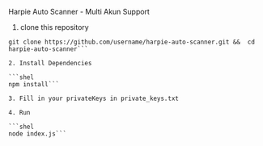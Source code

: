 Harpie Auto Scanner - Multi Akun Support

1. clone this repository

```shel
git clone https://github.com/username/harpie-auto-scanner.git &&  cd harpie-auto-scanner```

2. Install Dependencies

```shel
npm install```

3. Fill in your privateKeys in private_keys.txt

4. Run

```shel
node index.js```